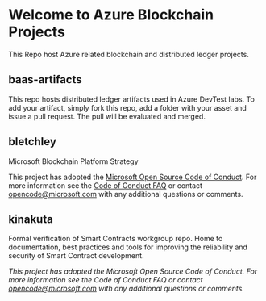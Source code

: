 # Welcome to Azure Blockchain Projects

This Repo host Azure related blockchain and distributed ledger projects.

## baas-artifacts
This repo hosts distributed ledger artifacts used in Azure DevTest labs.  To add your artifact, simply fork this repo, add a folder with your asset and issue a pull request.  The pull will be evaluated and merged.

## bletchley
Microsoft Blockchain Platform Strategy

This project has adopted the [Microsoft Open Source Code of Conduct](https://opensource.microsoft.com/codeofconduct/). For more information see the [Code of Conduct FAQ](https://opensource.microsoft.com/codeofconduct/faq/) or contact [opencode@microsoft.com](mailto:opencode@microsoft.com) with any additional questions or comments.

## kinakuta
Formal verification of Smart Contracts workgroup repo.  Home to documentation, best practices and tools for improving the reliability and security of Smart Contract development.

*This project has adopted the Microsoft Open Source Code of Conduct. For more information see the Code of Conduct FAQ or contact opencode@microsoft.com with any additional questions or comments.*
